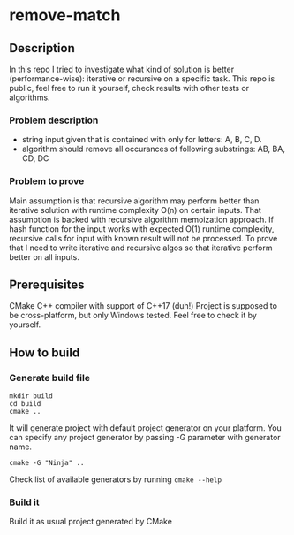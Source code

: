 # remove-match

## Description
In this repo I tried to investigate what kind of solution is better (performance-wise): iterative or recursive on a specific task. This repo is public, feel free to run it yourself, check results with other tests or algorithms.

### Problem description
- string input given that is contained with only for letters: A, B, C, D.
- algorithm should remove all occurances of following substrings: AB, BA, CD, DC

### Problem to prove
Main assumption is that recursive algorithm may perform better than iterative solution with runtime complexity O(n) on certain inputs. That assumption is backed with recursive algorithm memoization approach. If hash function for the input works with expected O(1) runtime complexity, recursive calls for input with known result will not be processed. To prove that I need to write iterative and recursive algos so that iterative perform better on all inputs.

## Prerequisites
CMake
C++ compiler with support of C++17 (duh!)
Project is supposed to be cross-platform, but only Windows tested. Feel free to check it by yourself.

## How to build
### Generate build file
```
mkdir build
cd build
cmake ..
```
It will generate project with default project generator on your platform. You can specify any project generator by passing -G parameter with generator name.
```
cmake -G "Ninja" ..
```
Check list of available generators by running `cmake --help`

### Build it
Build it as usual project generated by CMake
